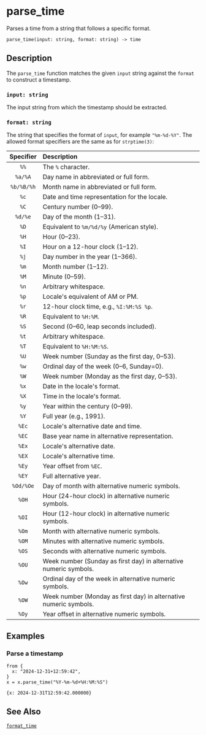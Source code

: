 # parse_time

Parses a time from a string that follows a specific format.

```tql
parse_time(input: string, format: string) -> time
```

## Description

The `parse_time` function matches the given `input` string against the `format` to construct a timestamp.

### `input: string`

The input string from which the timestamp should be extracted.

### `format: string`

The string that specifies the format of `input`, for example `"%m-%d-%Y"`. The
allowed format specifiers are the same as for `strptime(3)`:

| Specifier | Description |
|:---------:|:-------------|
| `%%`      | The `%` character.
| `%a/%A`   | Day name in abbreviated or full form.
| `%b/%B/%h`| Month name in abbreviated or full form.
| `%c`      | Date and time representation for the locale.
| `%C`      | Century number (0–99).
| `%d/%e`   | Day of the month (1–31).
| `%D`      | Equivalent to `%m/%d/%y` (American style).
| `%H`      | Hour (0–23).
| `%I`      | Hour on a 12-hour clock (1–12).
| `%j`      | Day number in the year (1–366).
| `%m`      | Month number (1–12).
| `%M`      | Minute (0–59).
| `%n`      | Arbitrary whitespace.
| `%p`      | Locale's equivalent of AM or PM.
| `%r`      | 12-hour clock time, e.g., `%I:%M:%S %p`.
| `%R`      | Equivalent to `%H:%M`.
| `%S`      | Second (0–60, leap seconds included).
| `%t`      | Arbitrary whitespace.
| `%T`      | Equivalent to `%H:%M:%S`.
| `%U`      | Week number (Sunday as the first day, 0–53).
| `%w`      | Ordinal day of the week (0–6, Sunday=0).
| `%W`      | Week number (Monday as the first day, 0–53).
| `%x`      | Date in the locale's format.
| `%X`      | Time in the locale's format.
| `%y`      | Year within the century (0–99).
| `%Y`      | Full year (e.g., 1991).
| `%Ec`     | Locale's alternative date and time.
| `%EC`     | Base year name in alternative representation.
| `%Ex`     | Locale's alternative date.
| `%EX`     | Locale's alternative time.
| `%Ey`     | Year offset from `%EC`.
| `%EY`     | Full alternative year.
| `%Od/%Oe` | Day of month with alternative numeric symbols.
| `%OH`     | Hour (24-hour clock) in alternative numeric symbols.
| `%OI`     | Hour (12-hour clock) in alternative numeric symbols.
| `%Om`     | Month with alternative numeric symbols.
| `%OM`     | Minutes with alternative numeric symbols.
| `%OS`     | Seconds with alternative numeric symbols.
| `%OU`     | Week number (Sunday as first day) in alternative numeric symbols.
| `%Ow`     | Ordinal day of the week in alternative numeric symbols.
| `%OW`     | Week number (Monday as first day) in alternative numeric symbols.
| `%Oy`     | Year offset in alternative numeric symbols.

## Examples

### Parse a timestamp

```tql
from {
  x: "2024-12-31+12:59:42",
}
x = x.parse_time("%Y-%m-%d+%H:%M:%S")
```
```tql
{x: 2024-12-31T12:59:42.000000}
```

## See Also

[`format_time`](format_time.md)
